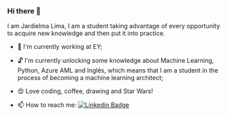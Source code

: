 ### Hi there 👋
I am Jardielma Lima, I am a student taking advantage of every opportunity to acquire new knowledge and then put it into practice.

<!--
**JardielmaQueiroz/jardielmaQueiroz** is a ✨ _special_ ✨ repository because its `README.md` (this file) appears on your GitHub profile.

Here are some ideas to get you started:-->

- 🔭 I'm currently working at EY;

- 🔓 I'm currently unlocking some knowledge about Machine Learning, Python, Azure AML and Inglês, which means that I am a student in the process of becoming a machine learning architect;
<!--  🌱 I’m currently learning ...
- 👯 I’m looking to collaborate on ...
- 🤔 I’m looking for help with ...
- 💬 Ask me about ...-->
- 😍 Love coding, coffee, drawing and Star Wars!

- 📫 How to reach me: [![Linkedin Badge](https://img.shields.io/badge/-LinkedIn-blue?style=flat-square&logo=Linkedin&logoColor=white&link=https://www.linkedin.com/in/jardielma-queiroz-de-lima-12b91b53/)](https://www.linkedin.com/in/jardielma-queiroz-de-lima-12b91b53/)
<!-- 
- 😄 Pronouns: ...
- ⚡ Fun fact: ...-->

